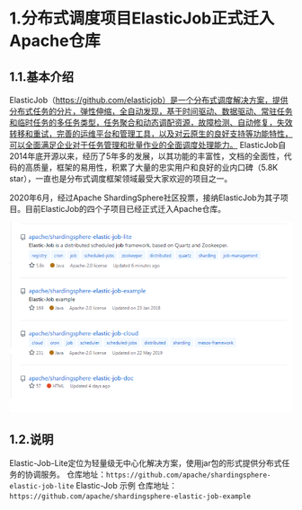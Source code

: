 # 1.分布式调度项目ElasticJob正式迁入Apache仓库
## 1.1.基本介绍
ElasticJob（https://github.com/elasticjob）是一个分布式调度解决方案，提供分布式任务的分片，弹性伸缩，全自动发现，基于时间驱动、数据驱动、常驻任务和临时任务的多任务类型，任务聚合和动态调配资源，故障检测、自动修复，失效转移和重试，完善的运维平台和管理工具，以及对云原生的良好支持等功能特性，可以全面满足企业对于任务管理和批量作业的全面调度处理能力。
ElasticJob自2014年底开源以来，经历了5年多的发展，以其功能的丰富性，文档的全面性，代码的高质量，框架的易用性，积累了大量的忠实用户和良好的业内口碑（5.8K star），一直也是分布式调度框架领域最受大家欢迎的项目之一。

2020年6月，经过Apache ShardingSphere社区投票，接纳ElasticJob为其子项目。目前ElasticJob的四个子项目已经正式迁入Apache仓库。

![](/static/image/sdfsdfsdf44.jpg)

## 1.2.说明
Elastic-Job-Lite定位为轻量级无中心化解决方案，使用jar包的形式提供分布式任务的协调服务。
仓库地址：`https://github.com/apache/shardingsphere-elastic-job-lite`
Elastic-Job 示例
仓库地址：`https://github.com/apache/shardingsphere-elastic-job-example`

